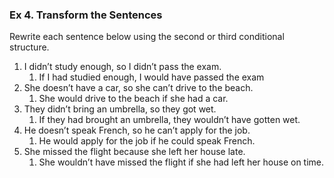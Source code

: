 
### Ex 4. Transform the Sentences

Rewrite each sentence below using the second or third conditional structure.

1. I didn’t study enough, so I didn’t pass the exam.
	1. If I had studied enough, I would have passed the exam
2. She doesn’t have a car, so she can’t drive to the beach.
	1. She would drive to the beach if she had a car.
3. They didn’t bring an umbrella, so they got wet.
	1.  If they had brought an umbrella, they wouldn’t have gotten wet.
4. He doesn’t speak French, so he can’t apply for the job.
	1. He would apply for the job if he could speak French.
5. She missed the flight because she left her house late.
	1. She wouldn’t have missed the flight if she had left her house on time.


